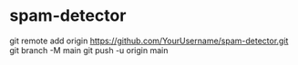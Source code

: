 # spam-detector
git remote add origin https://github.com/YourUsername/spam-detector.git git branch -M main git push -u origin main
